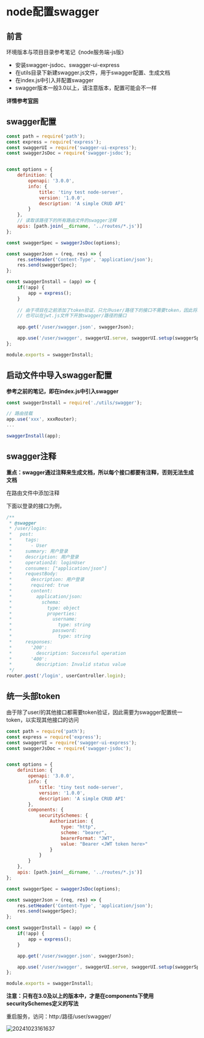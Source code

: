 # node配置swagger

## 前言
环境版本与项目目录参考笔记《node服务端-js版》
- 安装swagger-jsdoc、swagger-ui-express
- 在utils目录下新建swagger.js文件，用于swagger配置、生成文档
- 在index.js中引入并配置swagger
- swagger版本一般3.0以上，请注意版本，配置可能会不一样

**详情参考[官网](https://swagger.io/docs/specification/v3_0/about/)**


## swagger配置

```js
const path = require('path');
const express = require('express');
const swaggerUI = require('swagger-ui-express');
const swaggerJsDoc = require('swagger-jsdoc');


const options = {
    definition: {
        openapi: '3.0.0',
        info: {
            title: 'tiny test node-server',
            version: '1.0.0',
            description: 'A simple CRUD API'
        }
    },
    // 读取该路径下的所有路由文件的swagger注释
    apis: [path.join(__dirname, '../routes/*.js')]
};

const swaggerSpec = swaggerJsDoc(options);

const swaggerJson = (req, res) => {
    res.setHeader('Content-Type', 'application/json');
    res.send(swaggerSpec);
};

const swaggerInstall = (app) => {
    if(!app) {
        app = express();
    }
     
    // 由于项目在之前添加了token验证，只允许user/路径下的接口不需要token，因此将swagger文档放在user路径下
    // 也可以在jwt.js文件下开放swagger/路径的接口
 
    app.get('/user/swagger.json', swaggerJson);

    app.use('/user/swagger', swaggerUI.serve, swaggerUI.setup(swaggerSpec));
};

module.exports = swaggerInstall;
```

## 启动文件中导入swagger配置
**参考之前的笔记，即在index.js中引入swagger**
```js
const swaggerInstall = require('./utils/swagger');

// 路由挂载
app.use('xxx', xxxRouter);
...

swaggerInstall(app);
```

## swagger注释
**重点：swagger通过注释来生成文档，所以每个接口都要有注释，否则无法生成文档**

在路由文件中添加注释

下面以登录的接口为例，
```js
/**
 * @swagger
 * /user/login:
 *   post:
 *     tags:
 *       - User
 *     summary: 用户登录
 *     description: 用户登录
 *     operationId: loginUser
 *     consumes: ["application/json"]
 *     requestBody:
 *       description: 用户登录
 *       required: true
 *       content:
 *         application/json:
 *           schema:
 *             type: object
 *             properties:
 *               username:
 *                 type: string
 *               password:
 *                 type: string
 *     responses:
 *       '200':
 *         description: Successful operation
 *       '400':
 *         description: Invalid status value
 */
router.post('/login', userController.login);
```

## 统一头部token
由于除了user/的其他接口都需要token验证，因此需要为swagger配置统一token，以实现其他接口的访问

```js
const path = require('path');
const express = require('express');
const swaggerUI = require('swagger-ui-express');
const swaggerJsDoc = require('swagger-jsdoc');


const options = {
    definition: {
        openapi: '3.0.0',
        info: {
            title: 'tiny test node-server',
            version: '1.0.0',
            description: 'A simple CRUD API'
        },
        components: {
            securitySchemes: {
                Authorization: {
                    type: "http",
                    scheme: "bearer",
                    bearerFormat: "JWT",
                    value: "Bearer <JWT token here>"
                }
            }
        }
    },
    apis: [path.join(__dirname, '../routes/*.js')]
};

const swaggerSpec = swaggerJsDoc(options);

const swaggerJson = (req, res) => {
    res.setHeader('Content-Type', 'application/json');
    res.send(swaggerSpec);
};

const swaggerInstall = (app) => {
    if(!app) {
        app = express();
    }

    app.get('/user/swagger.json', swaggerJson);

    app.use('/user/swagger', swaggerUI.serve, swaggerUI.setup(swaggerSpec));
};

module.exports = swaggerInstall;
```
**注意：只有在3.0及以上的版本中，才是在components下使用securitySchemes定义的写法**

重启服务，访问：http:/路径/user/swagger/

![20241023161637](https://tiny-blog.oss-cn-guangzhou.aliyuncs.com/blog/20241023161637.png)